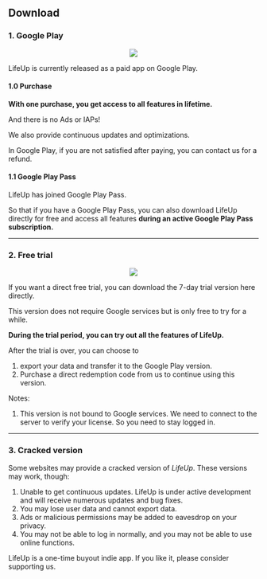 ## Download

### 1. Google Play

<p align="center">
  <a href="https://play.google.com/store/apps/details?id=net.sarasarasa.lifeup">
    <img src="https://img.shields.io/static/v1?labelColor=56595b&color=97db99&logo=google-play&logoColor=ffffff&label=google play&style=for-the-badge&message=get"/>
  </a>

</p>

LifeUp is currently released as a paid app on Google Play.

#### 1.0 Purchase

**With one purchase, you get access to all features in lifetime.**

And there is no Ads or IAPs!

We also provide continuous updates and optimizations.

In Google Play, if you are not satisfied after paying, you can contact us for a refund.

#### 1.1 Google Play Pass

LifeUp has joined Google Play Pass.

So that if you have a Google Play Pass, you can also download LifeUp directly for free and access all features **during an active Google Play Pass subscription.**



---



### 2. Free trial

<p align="center">
  <a href="https://github.com/Ayagikei/LifeUp/releases">
    <img src="https://img.shields.io/static/v1?labelColor=56595b&color=a6c6ff&logo=github&logoColor=ffffff&label=free trial&style=for-the-badge&message=7 days"/>
  </a>
</p>

If you want a direct free trial, you can download the 7-day trial version here directly.

This version does not require Google services but is only free to try for a while.



**During the trial period, you can try out all the features of LifeUp.**



After the trial is over, you can choose to

1. export your data and transfer it to the Google Play version.
2. Purchase a direct redemption code from us to continue using this version.



Notes:

1. This version is not bound to Google services. We need to connect to the server to verify your license. So you need to stay logged in.



---

### 3. Cracked version

Some websites may provide a cracked version of *LifeUp*. These versions may work, though:
1. Unable to get continuous updates. LifeUp is under active development and will receive numerous updates and bug fixes.
2. You may lose user data and cannot export data.
3. Ads or malicious permissions may be added to eavesdrop on your privacy.
4. You may not be able to log in normally, and you may not be able to use online functions.

LifeUp is a one-time buyout indie app. If you like it, please consider supporting us.